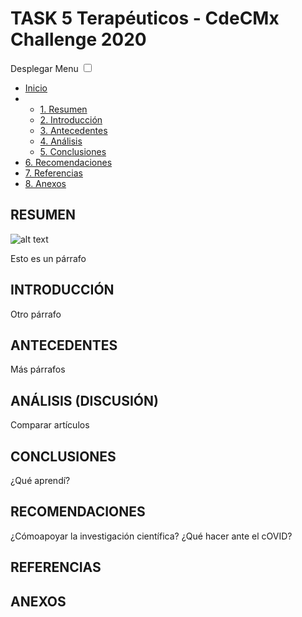 # **TASK 5 Terapéuticos - CdeCMx Challenge 2020**

<!doctype html>
<html lang="es">
<head>
	<meta charset="UTF-8">
	<title>CSS Menu responsivo</title>
	<meta name="viewport" content="width=device-width, initial-scale=1">
	<link rel="stylesheet" href="style.css">
</head>

<body>
	<label for="show-menu" class="show-menu">Desplegar Menu</label>
	<input type="checkbox" id="show-menu" role="button">
		<ul id="menu">
		<li><a href="#">Inicio</a></li>
		<li>
			<ul class="hidden">
				<li><a href="#">1. Resumen</a></li>
				<li><a href="#">2. Introducción</a></li>
				<li><a href="#">3. Antecedentes</li>
				<li><a href="#">4. Análisis</li>
				<li><a href="#">5. Conclusiones</li>
			</ul>
		</li>
		<li><a href="#">6. Recomendaciones</a></li>
		<li><a href="#">7. Referencias</a></li>
		<li><a href="#">8. Anexos</a></li>
	</ul>
</body>
</html>

## RESUMEN
![alt text](https://www.google.com/url?sa=i&url=https%3A%2F%2Fwww.health.mil%2FNews%2FArticles%2F2020%2F03%2F13%2FDoD-issues-flexible-instructions-on-response-to-Coronavirus%3Fpage%3D6&psig=AOvVaw2LMv0EIOjWJEPFtXzDsXP6&ust=1597637713511000&source=images&cd=vfe&ved=0CAIQjRxqFwoTCMD1qsHunusCFQAAAAAdAAAAABAD)

Esto es un párrafo

## INTRODUCCIÓN
Otro párrafo

## ANTECEDENTES
Más párrafos

## ANÁLISIS (DISCUSIÓN)
Comparar artículos

## CONCLUSIONES
¿Qué aprendí?

## RECOMENDACIONES
¿Cómoapoyar la investigación científica?
¿Qué hacer ante el cOVID?

## REFERENCIAS


## ANEXOS
